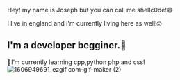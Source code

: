Hey! my name is Joseph but you can call me shellc0de!😅

I live in england and i'm currently living here as well!🤓

I'm a developer begginer.🔐
------------------------------------------------------

📖I’m currently learning cpp,python php and css!
![1606949691_ezgif com-gif-maker (2)](https://user-images.githubusercontent.com/85492540/121088798-8b652800-c7e6-11eb-8175-e488fb8918b8.gif)





